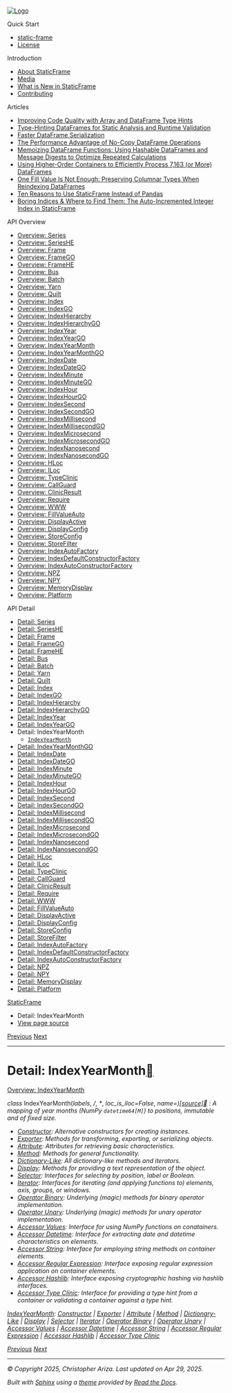 [![Logo](../_static/sf-logo-web_icon-small.png)](../index.md)

Quick Start

* [static-frame](../readme.md)
* [License](../license.md)

Introduction

* [About StaticFrame](../intro.md)
* [Media](../intro.md#media)
* [What is New in StaticFrame](../new.md)
* [Contributing](../contributing.md)

Articles

* [Improving Code Quality with Array and DataFrame Type Hints](../articles/guard.md)
* [Type-Hinting DataFrames for Static Analysis and Runtime Validation](../articles/ftyping.md)
* [Faster DataFrame Serialization](../articles/serialize.md)
* [The Performance Advantage of No-Copy DataFrame Operations](../articles/no_copy.md)
* [Memoizing DataFrame Functions: Using Hashable DataFrames and Message Digests to Optimize Repeated Calculations](../articles/hash.md)
* [Using Higher-Order Containers to Efficiently Process 7,163 (or More) DataFrames](../articles/uhoc.md)
* [One Fill Value Is Not Enough: Preserving Columnar Types When Reindexing DataFrames](../articles/fill_value.md)
* [Ten Reasons to Use StaticFrame Instead of Pandas](../articles/upgrade.md)
* [Boring Indices & Where to Find Them: The Auto-Incremented Integer Index in StaticFrame](../articles/aiii.md)

API Overview

* [Overview: Series](../api_overview/series.md)
* [Overview: SeriesHE](../api_overview/series_he.md)
* [Overview: Frame](../api_overview/frame.md)
* [Overview: FrameGO](../api_overview/frame_go.md)
* [Overview: FrameHE](../api_overview/frame_he.md)
* [Overview: Bus](../api_overview/bus.md)
* [Overview: Batch](../api_overview/batch.md)
* [Overview: Yarn](../api_overview/yarn.md)
* [Overview: Quilt](../api_overview/quilt.md)
* [Overview: Index](../api_overview/index.md)
* [Overview: IndexGO](../api_overview/index_go.md)
* [Overview: IndexHierarchy](../api_overview/index_hierarchy.md)
* [Overview: IndexHierarchyGO](../api_overview/index_hierarchy_go.md)
* [Overview: IndexYear](../api_overview/index_year.md)
* [Overview: IndexYearGO](../api_overview/index_year_go.md)
* [Overview: IndexYearMonth](../api_overview/index_year_month.md)
* [Overview: IndexYearMonthGO](../api_overview/index_year_month_go.md)
* [Overview: IndexDate](../api_overview/index_date.md)
* [Overview: IndexDateGO](../api_overview/index_date_go.md)
* [Overview: IndexMinute](../api_overview/index_minute.md)
* [Overview: IndexMinuteGO](../api_overview/index_minute_go.md)
* [Overview: IndexHour](../api_overview/index_hour.md)
* [Overview: IndexHourGO](../api_overview/index_hour_go.md)
* [Overview: IndexSecond](../api_overview/index_second.md)
* [Overview: IndexSecondGO](../api_overview/index_second_go.md)
* [Overview: IndexMillisecond](../api_overview/index_millisecond.md)
* [Overview: IndexMillisecondGO](../api_overview/index_millisecond_go.md)
* [Overview: IndexMicrosecond](../api_overview/index_microsecond.md)
* [Overview: IndexMicrosecondGO](../api_overview/index_microsecond_go.md)
* [Overview: IndexNanosecond](../api_overview/index_nanosecond.md)
* [Overview: IndexNanosecondGO](../api_overview/index_nanosecond_go.md)
* [Overview: HLoc](../api_overview/hloc.md)
* [Overview: ILoc](../api_overview/iloc.md)
* [Overview: TypeClinic](../api_overview/type_clinic.md)
* [Overview: CallGuard](../api_overview/call_guard.md)
* [Overview: ClinicResult](../api_overview/clinic_result.md)
* [Overview: Require](../api_overview/require.md)
* [Overview: WWW](../api_overview/www.md)
* [Overview: FillValueAuto](../api_overview/fill_value_auto.md)
* [Overview: DisplayActive](../api_overview/display_active.md)
* [Overview: DisplayConfig](../api_overview/display_config.md)
* [Overview: StoreConfig](../api_overview/store_config.md)
* [Overview: StoreFilter](../api_overview/store_filter.md)
* [Overview: IndexAutoFactory](../api_overview/index_auto_factory.md)
* [Overview: IndexDefaultConstructorFactory](../api_overview/index_default_constructor_factory.md)
* [Overview: IndexAutoConstructorFactory](../api_overview/index_auto_constructor_factory.md)
* [Overview: NPZ](../api_overview/npz.md)
* [Overview: NPY](../api_overview/npy.md)
* [Overview: MemoryDisplay](../api_overview/memory_display.md)
* [Overview: Platform](../api_overview/platform.md)

API Detail

* [Detail: Series](series.md)
* [Detail: SeriesHE](series_he.md)
* [Detail: Frame](frame.md)
* [Detail: FrameGO](frame_go.md)
* [Detail: FrameHE](frame_he.md)
* [Detail: Bus](bus.md)
* [Detail: Batch](batch.md)
* [Detail: Yarn](yarn.md)
* [Detail: Quilt](quilt.md)
* [Detail: Index](index.md)
* [Detail: IndexGO](index_go.md)
* [Detail: IndexHierarchy](index_hierarchy.md)
* [Detail: IndexHierarchyGO](index_hierarchy_go.md)
* [Detail: IndexYear](index_year.md)
* [Detail: IndexYearGO](index_year_go.md)
* Detail: IndexYearMonth
  + [`IndexYearMonth`](#static_frame.IndexYearMonth)
* [Detail: IndexYearMonthGO](index_year_month_go.md)
* [Detail: IndexDate](index_date.md)
* [Detail: IndexDateGO](index_date_go.md)
* [Detail: IndexMinute](index_minute.md)
* [Detail: IndexMinuteGO](index_minute_go.md)
* [Detail: IndexHour](index_hour.md)
* [Detail: IndexHourGO](index_hour_go.md)
* [Detail: IndexSecond](index_second.md)
* [Detail: IndexSecondGO](index_second_go.md)
* [Detail: IndexMillisecond](index_millisecond.md)
* [Detail: IndexMillisecondGO](index_millisecond_go.md)
* [Detail: IndexMicrosecond](index_microsecond.md)
* [Detail: IndexMicrosecondGO](index_microsecond_go.md)
* [Detail: IndexNanosecond](index_nanosecond.md)
* [Detail: IndexNanosecondGO](index_nanosecond_go.md)
* [Detail: HLoc](hloc.md)
* [Detail: ILoc](iloc.md)
* [Detail: TypeClinic](type_clinic.md)
* [Detail: CallGuard](call_guard.md)
* [Detail: ClinicResult](clinic_result.md)
* [Detail: Require](require.md)
* [Detail: WWW](www.md)
* [Detail: FillValueAuto](fill_value_auto.md)
* [Detail: DisplayActive](display_active.md)
* [Detail: DisplayConfig](display_config.md)
* [Detail: StoreConfig](store_config.md)
* [Detail: StoreFilter](store_filter.md)
* [Detail: IndexAutoFactory](index_auto_factory.md)
* [Detail: IndexDefaultConstructorFactory](index_default_constructor_factory.md)
* [Detail: IndexAutoConstructorFactory](index_auto_constructor_factory.md)
* [Detail: NPZ](npz.md)
* [Detail: NPY](npy.md)
* [Detail: MemoryDisplay](memory_display.md)
* [Detail: Platform](platform.md)

[StaticFrame](../index.md)

* Detail: IndexYearMonth
* [View page source](../_sources/api_detail/index_year_month.rst.txt)

[Previous](index_year_go.md "Detail: IndexYearGO")
[Next](index_year_month_go.md "Detail: IndexYearMonthGO")

---

# Detail: IndexYearMonth[](#detail-indexyearmonth "Link to this heading")

[Overview: IndexYearMonth](../api_overview/index_year_month.md#api-overview-indexyearmonth)

*class* IndexYearMonth(*labels*, */*, *\**, *loc\_is\_iloc=False*, *name=<object object>*)[[source]](../_modules/static_frame/core/index_datetime.md#IndexYearMonth)[](#static_frame.IndexYearMonth "Link to this definition")
:   A mapping of year months (NumPy `datetime64[M]`) to positions, immutable and of fixed size.

* [Constructor](index_year_month-constructor.md#api-detail-indexyearmonth-constructor): Alternative constructors for creating instances.
* [Exporter](index_year_month-exporter.md#api-detail-indexyearmonth-exporter): Methods for transforming, exporting, or serializing objects.
* [Attribute](index_year_month-attribute.md#api-detail-indexyearmonth-attribute): Attributes for retrieving basic characteristics.
* [Method](index_year_month-method.md#api-detail-indexyearmonth-method): Methods for general functionality.
* [Dictionary-Like](index_year_month-dictionary_like.md#api-detail-indexyearmonth-dictionary-like): All dictionary-like methods and iterators.
* [Display](index_year_month-display.md#api-detail-indexyearmonth-display): Methods for providing a text representation of the object.
* [Selector](index_year_month-selector.md#api-detail-indexyearmonth-selector): Interfaces for selecting by position, label or Boolean.
* [Iterator](index_year_month-iterator.md#api-detail-indexyearmonth-iterator): Interfaces for iterating (and applying functions to) elements, axis, groups, or windows.
* [Operator Binary](index_year_month-operator_binary.md#api-detail-indexyearmonth-operator-binary): Underlying (magic) methods for binary operator implementation.
* [Operator Unary](index_year_month-operator_unary.md#api-detail-indexyearmonth-operator-unary): Underlying (magic) methods for unary operator implementation.
* [Accessor Values](index_year_month-accessor_values.md#api-detail-indexyearmonth-accessor-values): Interface for using NumPy functions on conatainers.
* [Accessor Datetime](index_year_month-accessor_datetime.md#api-detail-indexyearmonth-accessor-datetime): Interface for extracting date and datetime characteristics on elements.
* [Accessor String](index_year_month-accessor_string.md#api-detail-indexyearmonth-accessor-string): Interface for employing string methods on container elements.
* [Accessor Regular Expression](index_year_month-accessor_regular_expression.md#api-detail-indexyearmonth-accessor-regular-expression): Interface exposing regular expression application on container elements.
* [Accessor Hashlib](index_year_month-accessor_hashlib.md#api-detail-indexyearmonth-accessor-hashlib): Interface exposing cryptographic hashing via hashlib interfaces.
* [Accessor Type Clinic](index_year_month-accessor_type_clinic.md#api-detail-indexyearmonth-accessor-type-clinic): Interface for providing a type hint from a container or validating a container against a type hint.

[IndexYearMonth](#api-detail-indexyearmonth): [Constructor](index_year_month-constructor.md#api-detail-indexyearmonth-constructor) | [Exporter](index_year_month-exporter.md#api-detail-indexyearmonth-exporter) | [Attribute](index_year_month-attribute.md#api-detail-indexyearmonth-attribute) | [Method](index_year_month-method.md#api-detail-indexyearmonth-method) | [Dictionary-Like](index_year_month-dictionary_like.md#api-detail-indexyearmonth-dictionary-like) | [Display](index_year_month-display.md#api-detail-indexyearmonth-display) | [Selector](index_year_month-selector.md#api-detail-indexyearmonth-selector) | [Iterator](index_year_month-iterator.md#api-detail-indexyearmonth-iterator) | [Operator Binary](index_year_month-operator_binary.md#api-detail-indexyearmonth-operator-binary) | [Operator Unary](index_year_month-operator_unary.md#api-detail-indexyearmonth-operator-unary) | [Accessor Values](index_year_month-accessor_values.md#api-detail-indexyearmonth-accessor-values) | [Accessor Datetime](index_year_month-accessor_datetime.md#api-detail-indexyearmonth-accessor-datetime) | [Accessor String](index_year_month-accessor_string.md#api-detail-indexyearmonth-accessor-string) | [Accessor Regular Expression](index_year_month-accessor_regular_expression.md#api-detail-indexyearmonth-accessor-regular-expression) | [Accessor Hashlib](index_year_month-accessor_hashlib.md#api-detail-indexyearmonth-accessor-hashlib) | [Accessor Type Clinic](index_year_month-accessor_type_clinic.md#api-detail-indexyearmonth-accessor-type-clinic)

[Previous](index_year_go.md "Detail: IndexYearGO")
[Next](index_year_month_go.md "Detail: IndexYearMonthGO")

---

© Copyright 2025, Christopher Ariza.
Last updated on Apr 29, 2025.

Built with [Sphinx](https://www.sphinx-doc.org/) using a
[theme](https://github.com/readthedocs/sphinx_rtd_theme)
provided by [Read the Docs](https://readthedocs.org).